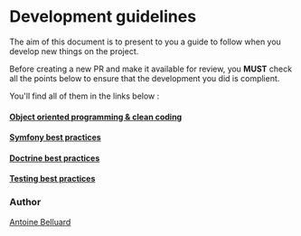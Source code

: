 # Development guidelines

The aim of this document is to present to you a guide to follow when you develop new things on the project.

Before creating a new PR and make it available for review, you **MUST** check all the points below to ensure that the development you did is complient.

You'll find all of them in the links below :

#### [Object oriented programming & clean coding](oop_clean_code.md)

#### [Symfony best practices](symfony.md)

#### [Doctrine best practices](doctrine.md)

#### [Testing best practices](testing.md)

### Author

[Antoine Belluard](mailto:a.belluard@ubitransport.com)
